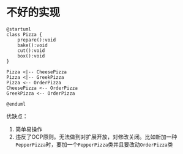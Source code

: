 # 不好的实现

```plantuml
@startuml
class Pizza {
    prepare():void
    bake():void
    cut():void
    box():void
}

Pizza <|-- CheesePizza
Pizza <|-- GreekPizza
Pizza <-- OrderPizza
CheesePizza <-- OrderPizza
GreekPizza <-- OrderPizza

@enduml
```

优缺点：

1. 简单易操作
2. 违反了OCP原则。无法做到对扩展开放，对修改关闭。比如新加一种`PepperPizza`时，要加一个`PepperPizza`类并且要改动`OrderPizza`类
